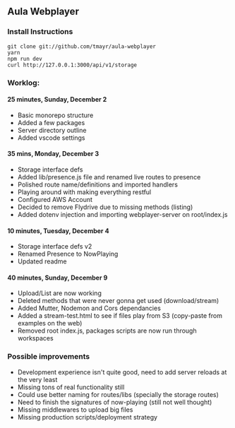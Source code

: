 ## Aula Webplayer

### Install Instructions

```
git clone git://github.com/tmayr/aula-webplayer
yarn
npm run dev
curl http://127.0.0.1:3000/api/v1/storage
```

### Worklog:

#### 25 minutes, Sunday, December 2

- Basic monorepo structure
- Added a few packages
- Server directory outline
- Added vscode settings

#### 35 mins, Monday, December 3

- Storage interface defs
- Added lib/presence.js file and renamed live routes to presence
- Polished route name/definitions and imported handlers
- Playing around with making everything restful
- Configured AWS Account
- Decided to remove Flydrive due to missing methods (listing)
- Added dotenv injection and importing webplayer-server on root/index.js

#### 10 minutes, Tuesday, December 4

- Storage interface defs v2
- Renamed Presence to NowPlaying
- Updated readme

#### 40 minutes, Sunday, December 9

- Upload/List are now working
- Deleted methods that were never gonna get used (download/stream)
- Added Mutter, Nodemon and Cors dependancies
- Added a stream-test.html to see if files play from S3 (copy-paste from examples on the web)
- Removed root index.js, packages scripts are now run through workspaces

### Possible improvements

- Development experience isn't quite good, need to add server reloads at the very least
- Missing tons of real functionality still
- Could use better naming for routes/libs (specially the storage routes)
- Need to finish the signatures of now-playing (still not well thought)
- Missing middlewares to upload big files
- Missing production scripts/deployment strategy

